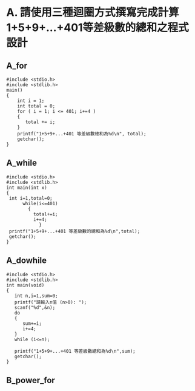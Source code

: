# A. 請使用三種迴圈方式撰寫完成計算1+5+9+...+401等差級數的總和之程式設計
## A_for
```
#include <stdio.h>
#include <stdlib.h> 
main() 
{
    int i = 1;
    int total = 0;
    for ( i = 1; i <= 401; i+=4 )
    {  
       total += i;
    }
    printf("1+5+9+...+401 等差級數總和為%d\n", total);
    getchar();
}
```
## A_while
```
#include <stdio.h>
#include <stdlib.h>
int main(int x)
{
 int i=1,total=0;
	  while(i<=401)
	    {
		  total+=i;
		  i+=4; 
            }
 printf("1+5+9+...+401 等差級數的總和為%d\n",total);
 getchar();
}
```
## A_dowhile
```
#include <stdio.h>
#include <stdlib.h>
int main(void)
{
   int n,i=1,sum=0;
   printf("請輸入n值 (n>0): ");
   scanf("%d",&n);	
   do
   {
      sum+=i;
      i+=4;
   }
   while (i<=n);
   
   printf("1+5+9+...+401 等差級數總和為%d\n",sum);
   getchar();
}
```
## B_power_for
